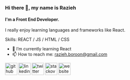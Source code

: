 ### Hi there 👋, my name is Razieh
#### I'm a Front End Developer.
I really enjoy learning languages and frameworks like React.

Skills: REACT / JS / HTML / CSS

- 🌱 I’m currently learning React 
- 📫 How to reach me: razieh.boroon@gmail.com 


[<img src='https://cdn.jsdelivr.net/npm/simple-icons@3.0.1/icons/github.svg' alt='github' height='40'>](https://github.com/raziehboroon)  [<img src='https://cdn.jsdelivr.net/npm/simple-icons@3.0.1/icons/linkedin.svg' alt='linkedin' height='40'>](https://www.linkedin.com/in/razieh-boroon/)  [<img src='https://cdn.jsdelivr.net/npm/simple-icons@3.0.1/icons/twitter.svg' alt='twitter' height='40'>](https://twitter.com/RaziehBoroon)  [<img src='https://cdn.jsdelivr.net/npm/simple-icons@3.0.1/icons/stackoverflow.svg' alt='stackoverflow' height='40'>](https://stackoverflow.com/users/razieh-boroon)  [<img src='https://cdn.jsdelivr.net/npm/simple-icons@3.0.1/icons/icloud.svg' alt='website' height='40'>](rboroon.com)  

